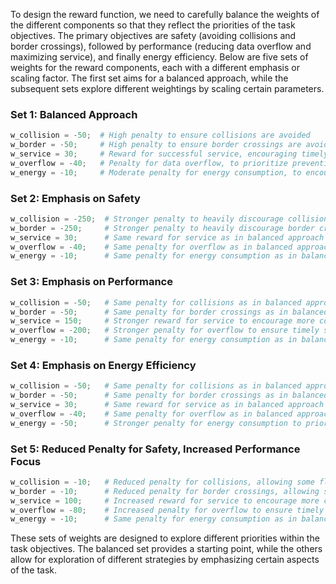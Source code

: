 To design the reward function, we need to carefully balance the weights of the different components so that they reflect the priorities of the task objectives. The primary objectives are safety (avoiding collisions and border crossings), followed by performance (reducing data overflow and maximizing service), and finally energy efficiency. Below are five sets of weights for the reward components, each with a different emphasis or scaling factor. The first set aims for a balanced approach, while the subsequent sets explore different weightings by scaling certain parameters.

### Set 1: Balanced Approach
```python
w_collision = -50;  # High penalty to ensure collisions are avoided
w_border = -50;     # High penalty to ensure border crossings are avoided
w_service = 30;     # Reward for successful service, encouraging timely connections
w_overflow = -40;   # Penalty for data overflow, to prioritize preventing it
w_energy = -10;     # Moderate penalty for energy consumption, to encourage efficiency
```

### Set 2: Emphasis on Safety
```python
w_collision = -250;  # Stronger penalty to heavily discourage collisions
w_border = -250;     # Stronger penalty to heavily discourage border crossings
w_service = 30;      # Same reward for service as in balanced approach
w_overflow = -40;    # Same penalty for overflow as in balanced approach
w_energy = -10;      # Same penalty for energy consumption as in balanced approach
```

### Set 3: Emphasis on Performance
```python
w_collision = -50;   # Same penalty for collisions as in balanced approach
w_border = -50;      # Same penalty for border crossings as in balanced approach
w_service = 150;     # Stronger reward for service to encourage more connections
w_overflow = -200;   # Stronger penalty for overflow to ensure timely service
w_energy = -10;      # Same penalty for energy consumption as in balanced approach
```

### Set 4: Emphasis on Energy Efficiency
```python
w_collision = -50;   # Same penalty for collisions as in balanced approach
w_border = -50;      # Same penalty for border crossings as in balanced approach
w_service = 30;      # Same reward for service as in balanced approach
w_overflow = -40;    # Same penalty for overflow as in balanced approach
w_energy = -50;      # Stronger penalty for energy consumption to prioritize efficiency
```

### Set 5: Reduced Penalty for Safety, Increased Performance Focus
```python
w_collision = -10;   # Reduced penalty for collisions, allowing some flexibility
w_border = -10;      # Reduced penalty for border crossings, allowing some flexibility
w_service = 100;     # Increased reward for service to encourage more connections
w_overflow = -80;    # Increased penalty for overflow to ensure timely service
w_energy = -10;      # Same penalty for energy consumption as in balanced approach
```

These sets of weights are designed to explore different priorities within the task objectives. The balanced set provides a starting point, while the others allow for exploration of different strategies by emphasizing certain aspects of the task.